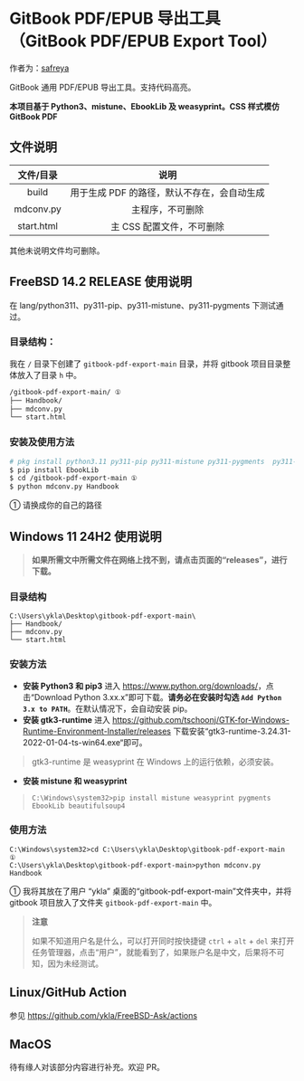 # GitBook PDF/EPUB 导出工具（GitBook PDF/EPUB Export Tool）

作者为：[safreya](https://github.com/safreya)

GitBook 通用 PDF/EPUB 导出工具。支持代码高亮。

**本项目基于 Python3、mistune、EbookLib 及 weasyprint。CSS 样式模仿 GitBook PDF**

## 文件说明

|文件/目录|说明|
|:---:|:---:|
|build|用于生成 PDF 的路径，默认不存在，会自动生成|
|mdconv.py|主程序，不可删除|
|start.html|主 CSS 配置文件，不可删除|

其他未说明文件均可删除。

## FreeBSD 14.2 RELEASE 使用说明

在 lang/python311、py311-pip、py311-mistune、py311-pygments 下测试通过。

### 目录结构：

我在 `/` 目录下创建了 `gitbook-pdf-export-main` 目录，并将 gitbook 项目目录整体放入了目录 `h` 中。

```sh
/gitbook-pdf-export-main/ ①
├── Handbook/ 
├── mdconv.py
└── start.html
```

### 安装及使用方法

```sh
# pkg install python3.11 py311-pip py311-mistune py311-pygments  py311-beautifulsoup py311-weasyprint py311-pillow
$ pip install EbookLib
$ cd /gitbook-pdf-export-main ①
$ python mdconv.py Handbook
```

① 请换成你的自己的路径


## Windows 11 24H2 使用说明

>**如果所需文中所需文件在网络上找不到，请点击页面的“releases”，进行下载。**


### 目录结构

```batch
C:\Users\ykla\Desktop\gitbook-pdf-export-main\
├── Handbook/ 
├── mdconv.py
└── start.html
```

### 安装方法

- **安装 Python3 和 pip3** 进入 <https://www.python.org/downloads/>，点击“Download Python 3.xx.x”即可下载。**请务必在安装时勾选 `Add Python 3.x to PATH`**。在默认情况下，会自动安装 pip。
- **安装 gtk3-runtime** 进入 <https://github.com/tschoonj/GTK-for-Windows-Runtime-Environment-Installer/releases> 下载安装“gtk3-runtime-3.24.31-2022-01-04-ts-win64.exe“即可。
>gtk3-runtime 是 weasyprint 在 Windows 上的运行依赖，必须安装。
- **安装 mistune 和 weasyprint**

>```batch
>C:\Windows\system32>pip install mistune weasyprint pygments EbookLib beautifulsoup4
>```

### 使用方法

```batch
C:\Windows\system32>cd C:\Users\ykla\Desktop\gitbook-pdf-export-main ①
C:\Users\ykla\Desktop\gitbook-pdf-export-main>python mdconv.py Handbook
```

① 我将其放在了用户 “ykla” 桌面的“gitbook-pdf-export-main”文件夹中，并将 gitbook 项目放入了文件夹 `gitbook-pdf-export-main` 中。

>**注意**
>
>如果不知道用户名是什么，可以打开同时按快捷键 `ctrl` + `alt` + `del` 来打开任务管理器，点击“用户”，就能看到了，如果账户名是中文，后果将不可知，因为未经测试。


## Linux/GitHub Action
 
参见 https://github.com/ykla/FreeBSD-Ask/actions

## MacOS

待有缘人对该部分内容进行补充。欢迎 PR。
